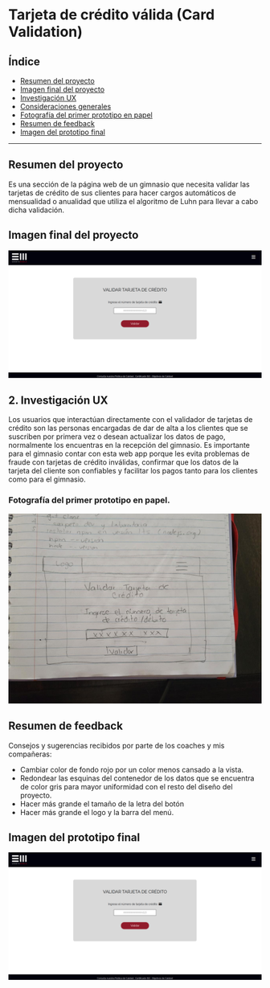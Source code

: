 # Tarjeta de crédito válida (Card Validation) 

## Índice

* [Resumen del proyecto](#resumen-del-proyecto)
* [Imagen final del proyecto](#imagen-final-del-proyecto)
* [Investigación UX](#investigacion-ux)
* [Consideraciones generales](#4-consideraciones-generales)
* [Fotografía del primer prototipo en papel](#fotografia-del-primer-prototipo-en-papel)
* [Resumen de feedback](#resumen-de-feedback)
* [Imagen del prototipo final](#imagen-del-prototipo-final)


***

## Resumen del proyecto
Es una sección de la página web de un gimnasio que necesita validar las tarjetas de crédito de sus clientes para hacer cargos automáticos de mensualidad o anualidad que utiliza el algoritmo de Luhn para llevar a cabo dicha validación.
 
## Imagen final del proyecto

![Imagen final del proyecto](https://github.com/vanesadeneb/CDMX013-card-validation/blob/main/src/img/cardValidationImageProject.png)

## 2. Investigación UX

Los usuarios que interactúan directamente con el validador de tarjetas de crédito son las personas encargadas de dar de alta a los clientes que se suscriben por primera vez o desean actualizar los datos de pago, normalmente los encuentras en la recepción del gimnasio.
Es importante para el gimnasio contar con esta web app porque les evita problemas de fraude con tarjetas de crédito inválidas, confirmar que los datos de la tarjeta del cliente son confiables y facilitar los pagos tanto para los clientes como para el gimnasio.

### Fotografía del primer prototipo en papel.
![Fotografia del primer protoripo en papel](https://github.com/vanesadeneb/CDMX013-card-validation/blob/main/src/img/prototipoCardValidation.jpeg)

## Resumen de feedback
Consejos y sugerencias recibidos por parte de los coaches y mis compañeras:
* Cambiar color de fondo rojo por un color menos cansado a la vista.
* Redondear las esquinas del contenedor de los datos que se encuentra de color gris para mayor uniformidad con el resto del diseño del proyecto.
* Hacer más grande el tamaño de la letra del botón
* Hacer más grande el logo y la barra del menú.


## Imagen del prototipo final
![Prototipo final](https://github.com/vanesadeneb/CDMX013-card-validation/blob/main/src/img/cardValidationImageProject.png)

